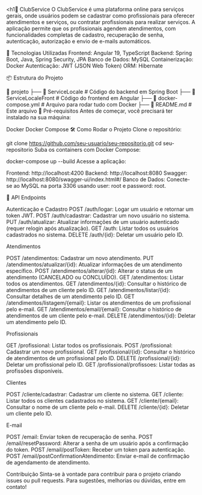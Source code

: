 <h1📌 ClubService </h1>
O ClubService é uma plataforma online para serviços gerais, onde usuários podem se cadastrar como profissionais para oferecer atendimentos e serviços, ou contratar profissionais para realizar serviços. A aplicação permite que os profissionais agendem atendimentos, com funcionalidades completas de cadastro, recuperação de senha, autenticação, autorização e envio de e-mails automáticos.

🚀 Tecnologias Utilizadas
Frontend: Angular 19, TypeScript
Backend: Spring Boot, Java, Spring Security, JPA
Banco de Dados: MySQL
Containerização: Docker
Autenticação: JWT (JSON Web Token)
ORM: Hibernate

📦 Estrutura do Projeto

📂 projeto
 ├── 📂 ServiceLocale          # Código do backend em Spring Boot
 ├── 📂 ServiceLocaleFront      # Código do frontend em Angular
 ├── 📜 docker-compose.yml     # Arquivo para rodar tudo com Docker
 ├── 📜 README.md              # Este arquivo
🔧 Pré-requisitos
Antes de começar, você precisará ter instalado na sua máquina:

Docker
Docker Compose
🛠️ Como Rodar o Projeto
Clone o repositório:


git clone https://github.com/seu-usuario/seu-repositorio.git
cd seu-repositorio
Suba os containers com Docker Compose:


docker-compose up --build
Acesse a aplicação:

Frontend: http://localhost:4200
Backend: http://localhost:8080
Swagger: http://localhost:8080/swagger-ui/index.html#/
Banco de Dados: Conecte-se ao MySQL na porta 3306 usando user: root e password: root.

📜 API Endpoints

Autenticação e Cadastro
POST /auth/logar: Logar um usuário e retornar um token JWT.
POST /auth/cadastrar: Cadastrar um novo usuário no sistema.
PUT /auth/atualizar: Atualizar informações de um usuário autenticado (requer relogin após atualização).
GET /auth: Listar todos os usuários cadastrados no sistema.
DELETE /auth/{id}: Deletar um usuário pelo ID.

Atendimentos

POST /atendimentos: Cadastrar um novo atendimento.
PUT /atendimentos/atualizar/{id}: Atualizar informações de um atendimento específico.
POST /atendimentos/alterar/{id}: Alterar o status de um atendimento (CANCELADO ou CONCLUÍDO).
GET /atendimentos: Listar todos os atendimentos.
GET /atendimentos/{id}: Consultar o histórico de atendimentos de um cliente pelo ID.
GET /atendimentos/listar/{id}: Consultar detalhes de um atendimento pelo ID.
GET /atendimentos/listagem/{email}: Listar os atendimentos de um profissional pelo e-mail.
GET /atendimentos/email/{email}: Consultar o histórico de atendimentos de um cliente pelo e-mail.
DELETE /atendimentos/{id}: Deletar um atendimento pelo ID.

Profissionais

GET /profissional: Listar todos os profissionais.
POST /profissional: Cadastrar um novo profissional.
GET /profissional/{id}: Consultar o histórico de atendimentos de um profissional pelo ID.
DELETE /profissional/{id}: Deletar um profissional pelo ID.
GET /profissional/profissoes: Listar todas as profissões disponíveis.

Clientes

POST /cliente/cadastrar: Cadastrar um cliente no sistema.
GET /cliente: Listar todos os clientes cadastrados no sistema.
GET /cliente/{email}: Consultar o nome de um cliente pelo e-mail.
DELETE /cliente/{id}: Deletar um cliente pelo ID.

E-mail

POST /email: Enviar token de recuperação de senha.
POST /email/resetPassword: Alterar a senha de um usuário após a confirmação do token.
POST /email/postToken: Receber um token para autenticação.
POST /email/postConfirmationAtendimento: Enviar e-mail de confirmação de agendamento de atendimento.

Contribuição
Sinta-se à vontade para contribuir para o projeto criando issues ou pull requests. Para sugestões, melhorias ou dúvidas, entre em contato!
